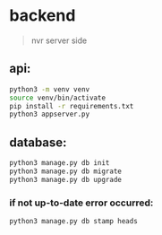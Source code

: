 # backend
> nvr server side

## api:
``` bash
python3 -m venv venv
source venv/bin/activate
pip install -r requirements.txt
python3 appserver.py
``` 

## database:
``` bash
python3 manage.py db init
python3 manage.py db migrate
python3 manage.py db upgrade
``` 

### if not up-to-date error occurred:
``` bash
python3 manage.py db stamp heads
```
